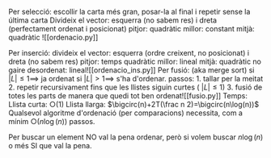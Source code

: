 Per selecció: escollir la carta més gran, posar-la al final i repetir sense la última carta
	Divideix el vector: esquerra (no sabem res) i dreta (perfectament ordenat i posicionat)
	pitjor: quadràtic
	millor: constant
	mitjà: quadràtic
![[ordenacio.py]]

Per inserció: divideix el vector: esquerra (ordre creixent, no posicionat) i dreta (no sabem res)
	pitjor: temps quadràtic
	millor: lineal
	mitjà: quadràtic
	no gaire desordenat: lineal![[ordenacio_ins.py]]
Per fusió: (aka merge sort) 
	si $|L|\leq 1\implies$ ja ordenat
	si $|L|>1\implies$ s'ha d'ordenar.
	passos:
		1. tallar per la meitat
		2. repetir recursivament fins que les llistes siguin curtes ( $|L|\leq 1$)
		3. fusió de totes les parts de manera que quedi tot ben ordenat![[fusio.py]]
	Temps:
		Llista curta: $\bigcirc(1)$
		Llista llarga: $\bigcirc(n)+2T(\frac n 2)=\bigcirc(n\log(n))$ 
	Qualsevol algoritme d'ordenació (per comparacions) necessita, com a mínim $\bigcirc(n\log(n))$ passos.

Per buscar un element NO val la pena ordenar, però si volem buscar $n\log(n)$ o més SI que val la pena.
